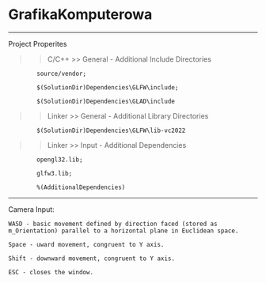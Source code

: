 # GrafikaKomputerowa
________________________________________________________________________________________________________
Project Properites
>> C/C++
    >> General
        - Additional Include Directories
        
            source/vendor;
            
            $(SolutionDir)Dependencies\GLFW\include;
            
            $(SolutionDir)Dependencies\GLAD\include

>> Linker
    >> General
        - Additional Library Directories
        
            $(SolutionDir)Dependencies\GLFW\lib-vc2022
            
   
>> Linker
    >> Input
        - Additional Dependencies
        
            opengl32.lib;
            
            glfw3.lib;
            
            %(AdditionalDependencies)

________________________________________________________________________________________________________
Camera Input:
    
    WASD - basic movement defined by direction faced (stored as m_Orientation) parallel to a horizontal plane in Euclidean space.
    
    Space - uward movement, congruent to Y axis.
    
    Shift - downward movement, congruent to Y axis.
    
    ESC - closes the window.
